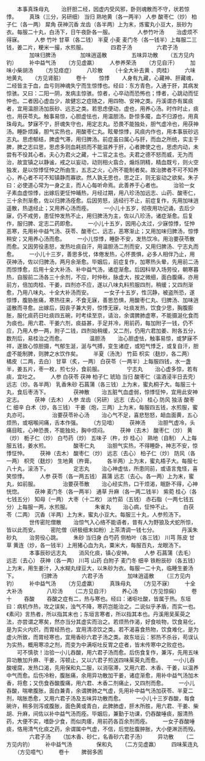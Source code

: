 <!-- { "loadSidebar": true } -->
　　本事真珠母丸
　　治肝胆二经，因虚内受风邪，卧则魂散而不守，状若惊悸。
　　真珠（三分，另研细） 当归 熟地黄（各一两半） 人参 酸枣仁（炒） 柏子仁（各一两） 犀角 茯神沉香 龙齿（各半两）上为末，炼蜜丸小豆大，辰砂为衣。每服二十丸，白汤下，日午夜卧各一服。
　　
　　人参竹叶汤
　　治虚烦不得寐。
　　人参 竹叶 甘草（各二钱） 半夏 小麦 麦门冬（各一钱半）上每服二三钱，姜二片，粳米一撮，水煎服。
　　
　　四君子汤
　　
　　六君子汤
　　
　　加味归脾汤
　　
　　加味逍遥散
　　
　　五味异功散
　　（五方见内钓）
　　补中益气汤
　　（方见虚羸）
　　人参养荣汤
　　（方见自汗）
　　加味小柴胡汤
　　（方见痉症）
　　八珍散
　　（十全大补去黄 、肉桂）
　　六味地黄丸
　　（方见肾脏）
　　卷十
　　惊悸
　　人身有九藏，心藏神、肝藏魂，二经皆主于血，血亏则神魂失宁而生惊悸也。经曰：东方青色，入通于肝，其病发惊骇。又曰：二阳一阴，发病主惊骇。惊者，心卒动而恐怖也；悸者，心跳动而怔忡也。二者因心虚血少，故健忘之症随之，用四物、安神之类。丹溪谓亦有属痰者，宜用温胆汤加辰砂、远志之类。若思虑便动，虚也，用养心汤。时作时止，痰也，用茯苓丸。触事易惊，心胆虚怯也，用温胆汤。卧惊多魇，血不归源也，用真珠母丸。梦寐不宁，肝魂失守也，用定志丸。恐畏不能独处，胆气虚冷也，用茯神汤。睡卧烦躁，胆气实热也，用酸枣仁丸。眩晕惊悸，风痰内作也，用本事辰砂远志丸。思虑郁结，脾虚气滞，用归脾汤。前症虽曰属心与肝，而血之所统，实主于脾，脾之志曰思，思虑多则血耗损而不能滋养于肝，心者脾使之也，思虑内动，未尝有不役其心者。夫心为君火之藏，十二官之主也。夫君之德不怒而威，无为而治，故宜镇之以静谧，戒之以妄动，动则相火翕合，煽烁阴精，精血既亏，则火空独发，是以惊悸怔忡之所由生，五志之火，心所不能制者矣。故治脾者不可不知养心，养心者不可不知镇静而寡欲。然人孰无思也，思之正，则无妄动之欲矣。朱子曰：必使道心常为一身之主，而人心每听命焉。此善养于心者也。
　　治验一女子素血虚惊悸，出嫁后更怔忡晡热，月经过期，用八珍汤加远志、山药、酸枣仁，三十余剂渐愈，佐以归脾汤痊愈。后因劳怒，适经行不止，前症复作，先用加味逍遥散，热退经止；又用养心汤而痊。
　　一小儿十五岁，彻夜用功记诵，去后少寐，仍不戒劳，患怔忡发热不止，用归脾汤为主，佐以八珍汤，诸症渐愈。后复作，服归脾、定志二药即愈。
　　一小儿十五岁，因用心太过，少寐惊悸，怔忡恶寒，先用补中益气汤、茯苓、酸枣仁、远志，恶寒渐止；又用加味归脾汤，惊悸稍安；又用养心汤而愈。
　　一小儿惊悸，睡卧不安，发热饮冷。用治要茯苓散而愈。又因劳役恚怒，发热吐痰自汗，用温胆汤二剂而安，又用归脾汤、宁志丸而愈。
　　一小儿十三岁，善思多忧，体倦发热，心怀畏惧，必多人相伴乃止，用茯神汤，佐以归脾汤，两月余渐愈。毕姻后，前症复作，加寒热头晕，先用前二汤而惊悸愈，后用十全大补汤、补中益气汤，诸症渐愈。后因科举入场劳役，朝寒暮热，自服前二汤各三十余剂，不应，时仲秋，脉虚大，按之微细，面白腹痛，亦用前方，倍加肉桂、干姜，四剂亦不应，遂以八味丸料煎服四剂，稍缓；又四剂渐愈，乃用八味丸、十全大补汤而安。
　　一女子十五岁，性沉静，被盗所恐，遂惊悸，腹胁胀痛，寒热往来，不食无寐，善思恐惧，用酸枣仁丸、归脾汤、加味逍遥散而寻愈。出嫁后，因丧子兼大劳，惊悸无寐，吐痰发热，饮食少思，胸腹膨胀，服化痰药日吐痰四五碗，时考续至京，请治，余谓脾肺虚寒，不能摄涎化食而为痰也。用六君、干姜六剂，痰益甚，手足并冷，用前药，每加附子一钱，仍不应，乃用人参一两，附子二钱，四剂始稍缓，又二剂，仍用六君加姜、附各五分，数剂后，易桂治之而愈。
　　
　　温胆汤
　　治心胆虚怯，触事易惊，或梦寐不祥，遂致心惊胆摄，气郁生涎，涎与气搏，变生诸症，或短气悸乏，或复自汗，胆虚不能制脾，则脾之水饮作矣。
　　半夏（汤洗） 竹茹 枳实（麸炒，各二两） 橘皮（二两，去白） 甘草（炙，一两） 白茯苓（一两半）上每服四钱，水一盏半，姜五片，枣一枚，煎七分，食前服。
　　
　　宁志丸
　　治心虚多惊，若有痰，宜吐之。
　　人参 白茯苓 茯神 柏子仁 琥珀 当归 酸枣仁（温酒浸半日去壳） 远志（炒。各半两） 乳香朱砂 石菖蒲（各三钱）上为末，蜜丸桐子大。每服三十丸，食后枣汤下。
　　
　　茯神散
　　治五脏气血虚弱，惊悸怔忡，宜用此安神定志。
　　茯神（去木） 人参 龙齿（另研） 远志（去心） 桂心 防风 独活 酸枣仁 细辛 白术（炒，各三钱） 干姜（炮，三两）上为末，每服四五钱，水煎服，蜜丸亦可。
　　
　　治要茯苓补心汤
　　治心气不足，喜悲愁怒，衄血面黄，五心烦热，或咽喉间痛，舌本作强。
　　（方见喑）
　　茯神汤
　　治胆气虚冷，头痛目眩，心神恐畏，不能独处，胸中烦闷。
　　茯神（去木） 酸枣仁（炒） 黄 （炒） 栀子仁（炒） 白芍药（炒） 五味子（杵，炒 桂心） 熟地（自制） 人上每服五钱，姜水煎。
　　
　　酸枣仁丸
　　治胆气实热，不得睡卧，神志不安，惊悸怔忡。
　　茯神（去木） 酸枣仁（炒） 远志（去心） 柏子仁（炒） 防风（各一两） 枳壳（麸炒） 生地黄（杵膏。
　　各半两）上为末，蜜丸梧子大。每服七八十丸，滚汤下。
　　
　　定志丸
　　治心神虚怯，所患同前，或语言鬼怪，喜笑惊悸。
　　人参 茯苓（各一两五钱） 菖蒲 远志（去心。各一两）上为末，蜜丸，如前服。
　　
　　治要茯苓散
　　治心经实热，口干烦渴，眠卧不得，心神恍惚。
　　茯神 麦门冬（各一两半） 通草 升麻（各一两二钱半） 紫菀 桂心（各七钱五分） 知母（一两） 大枣（十二枚） 淡竹茹（五钱） 赤石脂（一两七钱五分）上每服一两，水煎服。
　　
　　朱雀丸
　　治心病，怔忡不止。
　　白茯苓（二两） 沉香（半两）上为末，蜜丸小豆大。每服三十丸，人参煎汤下。
　　
　　世传密陀僧散
　　治惊气入心络不能语者，昔有人为野狼及犬蛇所惊，皆以此而安。
　　密陀僧（研极细末如粉）上茶清调一钱七分。
　　
　　丹溪朱砂丸
　　治劳役心跳。
　　朱砂 当归身 白芍药 侧柏叶（各三钱） 川芎 陈皮 甘草 黄连（炒，各一钱半）上用猪心血为丸，粟米大，每服百丸，龙眼汤下。
　　
　　本事辰砂远志丸
　　消风化痰，镇心安神。
　　人参 石菖蒲（去毛） 远志（去心） 茯神（各一两） 川芎 山药 白附子 麦门冬 细辛 铁粉辰砂（各五钱）上为末，用生姜汁，入水糊丸绿豆大，以朱砂为衣。每服一二十丸，临睡生姜汤下。
　　
　　归脾汤
　　
　　六君子汤
　　
　　加味逍遥散
　　（三方见内钓）
　　补中益气汤
　　（方见虚羸）
　　真珠母丸
　　（方见不寐）
　　十全大补汤
　　
　　八珍汤
　　（二方见自汗）
　　养心汤
　　（方见惊痫）
　　卷十
　　吞酸
　　吞酸之症有二，热与寒也。经曰：诸呕吐酸，皆属于热。东垣曰：病机作热，攻之误矣，浊气不降，寒药岂能治之。二说似乎矛盾，而实一也。《素问》言热者，所以指其末也；东垣言寒者，所以指其本也。丹溪用吴茱萸之法，亦尝谓之寒矣，然亦当分其虚实而治之。若烦热作渴，好食啖物，饮食易化，是为实火内炽，而胃经热也，宜用清凉饮之类。若不渴喜食热物，饮食难化，是为虚火所致，而胃经寒也，宜用香砂六君子汤之类。故东垣云：邪热不杀谷，苟误认为实热，概用寒凉之剂，而变为中满呕吐反胃之症者，皆末传寒中之败症也。
　　可不慎欤！治验一小儿吞酸，用六君子汤而愈。后伤食复作，兼泻，先用五味异功散加升麻、干姜，泻顿止，又以六君子煎送四味茱萸丸而愈。
　　一小儿吞酸嗳腐，发热口渴，先用保和丸二服，以消宿滞，又用六君、木香、干姜，以温养中气而愈。后伤冷粉，腹胀痛，余用异功散加干姜，诸症渐愈，用补中益气汤加木香，将愈；又伤食吞酸腹痛，用六君、木香二剂痛止，又四剂而愈。
　　一小儿吞酸，喘嗽腹胀，面白兼青，余谓脾肺之气虚，先用补中益气汤加茯苓、半夏二剂，喘胀悉愈，又用六君子汤及五味异功散而愈。
　　一小儿十三岁吞酸，每食碗许，稍多则泻或腹胀，面色黄或青白，此脾肺虚，肝木所胜，用六君、干姜、柴胡、升麻，间佐以补中益气汤而痊。毕姻后，兼勤于功课，仍吞酸唾痰，服清热药，大便不实，嗜卧少食，而似肉痿，用前药各百余剂而痊。
　　一女子吞酸唾痰，恪用清气化痰之药，余谓属中气虚，不信，后觉肚腹肿胀，大小便淋沥而殁。
　　
　　六君子汤
　　（加木香、砂仁，名香砂六君子汤）
　　异功散
　　（二方见内钓）
　　补中益气汤
　　
　　保和丸
　　（二方见虚羸）
　　四味茱连丸
　　（方见噫气）
　　卷十
　　脾弱多困
